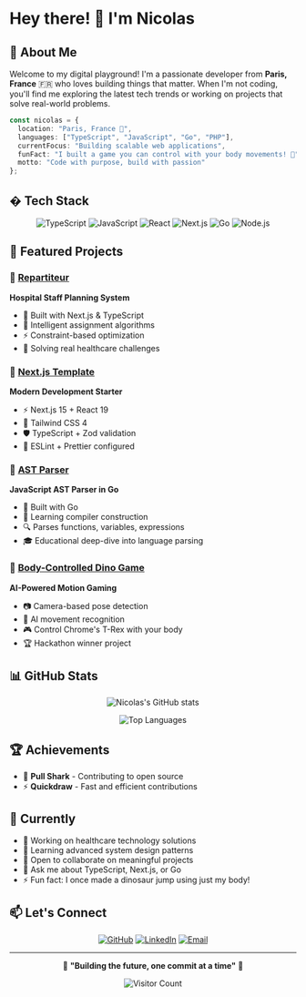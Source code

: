 # Hey there! 👋 I'm Nicolas

## 🚀 About Me

Welcome to my digital playground! I'm a passionate developer from **Paris, France** 🇫🇷 who loves building things that matter. When I'm not coding, you'll find me exploring the latest tech trends or working on projects that solve real-world problems.

```typescript
const nicolas = {
  location: "Paris, France 🗼",
  languages: ["TypeScript", "JavaScript", "Go", "PHP"],
  currentFocus: "Building scalable web applications",
  funFact: "I built a game you can control with your body movements! 🕺",
  motto: "Code with purpose, build with passion"
};
```

## �️ Tech Stack

<div align="center">

![TypeScript](https://img.shields.io/badge/TypeScript-007ACC?style=for-the-badge&logo=typescript&logoColor=white)
![JavaScript](https://img.shields.io/badge/JavaScript-F7DF1E?style=for-the-badge&logo=javascript&logoColor=black)
![React](https://img.shields.io/badge/React-20232A?style=for-the-badge&logo=react&logoColor=61DAFB)
![Next.js](https://img.shields.io/badge/Next.js-000000?style=for-the-badge&logo=next.js&logoColor=white)
![Go](https://img.shields.io/badge/Go-00ADD8?style=for-the-badge&logo=go&logoColor=white)
![Node.js](https://img.shields.io/badge/Node.js-43853D?style=for-the-badge&logo=node.js&logoColor=white)

</div>

## 🎯 Featured Projects

### 🏥 [Repartiteur](https://github.com/NicolasFrouin/repartiteur)

**Hospital Staff Planning System**

- 🔧 Built with Next.js & TypeScript
- 🧠 Intelligent assignment algorithms
- ⚡ Constraint-based optimization
- 🎯 Solving real healthcare challenges

### 🚀 [Next.js Template](https://github.com/NicolasFrouin/next-template)

**Modern Development Starter**

- ⚡ Next.js 15 + React 19
- 🎨 Tailwind CSS 4
- 🛡️ TypeScript + Zod validation
- 🔧 ESLint + Prettier configured

### 🌳 [AST Parser](https://github.com/NicolasFrouin/ast)

**JavaScript AST Parser in Go**

- 🦫 Built with Go
- 📝 Learning compiler construction
- 🔍 Parses functions, variables, expressions
- 🎓 Educational deep-dive into language parsing

### 🦕 [Body-Controlled Dino Game](https://github.com/NicolasFrouin/hackaton)

**AI-Powered Motion Gaming**

- 📷 Camera-based pose detection
- 🤖 AI movement recognition
- 🎮 Control Chrome's T-Rex with your body
- 🏆 Hackathon winner project

## 📊 GitHub Stats

<div align="center">
  
  ![Nicolas's GitHub stats](https://github-readme-stats.vercel.app/api?username=NicolasFrouin&show_icons=true&theme=tokyonight&hide_border=true)
  
  ![Top Languages](https://github-readme-stats.vercel.app/api/top-langs/?username=NicolasFrouin&layout=compact&theme=tokyonight&hide_border=true)
  
</div>

## 🏆 Achievements

- 🦈 **Pull Shark** - Contributing to open source
- ⚡ **Quickdraw** - Fast and efficient contributions

## 🌱 Currently

- 🔭 Working on healthcare technology solutions
- 🌱 Learning advanced system design patterns
- 👯 Open to collaborate on meaningful projects
- 💬 Ask me about TypeScript, Next.js, or Go
- ⚡ Fun fact: I once made a dinosaur jump using just my body!

## 📫 Let's Connect

<div align="center">
  
  [![GitHub](https://img.shields.io/badge/GitHub-100000?style=for-the-badge&logo=github&logoColor=white)](https://github.com/NicolasFrouin)
  [![LinkedIn](https://img.shields.io/badge/LinkedIn-0077B5?style=for-the-badge&logo=linkedin&logoColor=white)](https://www.linkedin.com/in/nicolasfrouin/)
  [![Email](https://img.shields.io/badge/Email-D14836?style=for-the-badge&logo=gmail&logoColor=white)](mailto:frouinnicolas@gmail.com)
  
</div>

---

<div align="center">
  
  💫 **"Building the future, one commit at a time"** 💫
  
  ![Visitor Count](https://visitor-badge.laobi.icu/badge?page_id=NicolasFrouin.NicolasFrouin)
  
</div>
